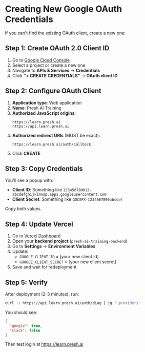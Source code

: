 # Creating New Google OAuth Credentials

If you can't find the existing OAuth client, create a new one:

## Step 1: Create OAuth 2.0 Client ID

1. Go to [Google Cloud Console](https://console.cloud.google.com/)
2. Select a project or create a new one
3. Navigate to **APIs & Services** → **Credentials**
4. Click **"+ CREATE CREDENTIALS"** → **OAuth client ID**

## Step 2: Configure OAuth Client

1. **Application type**: Web application
2. **Name**: Presh AI Training
3. **Authorized JavaScript origins**:
   ```
   https://learn.presh.ai
   https://api.learn.presh.ai
   ```
4. **Authorized redirect URIs** (MUST be exact):
   ```
   https://learn.presh.ai/auth/callback
   ```
5. Click **CREATE**

## Step 3: Copy Credentials

You'll see a popup with:
- **Client ID**: Something like `123456789012-abcdefghijklmnop.apps.googleusercontent.com`
- **Client Secret**: Something like `GOCSPX-1234567890abcdef`

Copy both values.

## Step 4: Update Vercel

1. Go to [Vercel Dashboard](https://vercel.com/dashboard)
2. Open your **backend project** (`presh-ai-training-backend`)
3. Go to **Settings** → **Environment Variables**
4. Update:
   - `GOOGLE_CLIENT_ID` = [your new client id]
   - `GOOGLE_CLIENT_SECRET` = [your new client secret]
5. Save and wait for redeployment

## Step 5: Verify

After deployment (2-3 minutes), run:
```bash
curl -s https://api.learn.presh.ai/auth/diag | jq '.providers'
```

You should see:
```json
{
  "google": true,
  "stack": false
}
```

Then test login at https://learn.presh.ai

